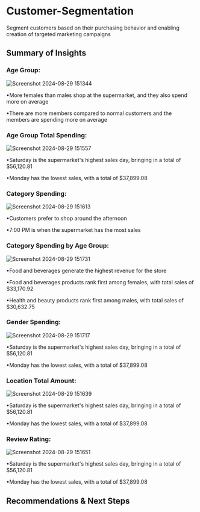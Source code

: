 # Customer-Segmentation
Segment customers based on their purchasing behavior and enabling creation of targeted marketing campaigns
<h2>Summary of Insights</h2>

<h3>Age Group:</h3>

![Screenshot 2024-08-29 151344](https://github.com/user-attachments/assets/344522ed-3425-48eb-9802-770a499b111b)

<p>•More females than males shop at the supermarket, and they also spend more on average
   
  •There are more members compared to normal customers and the members are spending more on average</p>

<h3>Age Group Total Spending: </h3> 

![Screenshot 2024-08-29 151557](https://github.com/user-attachments/assets/213708cc-4e9c-4f7b-bbe0-52a95854ff7e)

<p>•Saturday is the supermarket's highest sales day, bringing in a total of $56,120.81 
   
  •Monday has the lowest sales, with a total of $37,899.08 </p>

<h3>Category Spending:</h3>

![Screenshot 2024-08-29 151613](https://github.com/user-attachments/assets/b11d109d-325e-419e-afdc-c28d3ac13b58)
<p>•Customers prefer to shop around the afternoon
   
  •7:00 PM is when the supermarket has the most sales</p>

<h3>Category Spending by Age Group:</h3>

![Screenshot 2024-08-29 151731](https://github.com/user-attachments/assets/9e4430a1-8819-46f6-b921-7a6918ba6d84)
<p>•Food and beverages generate the highest revenue for the store
 
  •Food and beverages products rank first among females, with total sales of $33,170.92
  
  •Health and beauty products rank first among males, with total sales of $30,632.75</p> 

<h3>Gender Spending: </h3> 

![Screenshot 2024-08-29 151717](https://github.com/user-attachments/assets/3aa87421-a66e-427c-b6d0-aa66bd43a70e)
<p>•Saturday is the supermarket's highest sales day, bringing in a total of $56,120.81 
   
  •Monday has the lowest sales, with a total of $37,899.08 </p>

<h3>Location Total Amount: </h3> 

![Screenshot 2024-08-29 151639](https://github.com/user-attachments/assets/7844b15b-891d-4714-ba3f-5ceaef86fb99)
<p>•Saturday is the supermarket's highest sales day, bringing in a total of $56,120.81 
   
  •Monday has the lowest sales, with a total of $37,899.08 </p>

<h3>Review Rating: </h3> 

![Screenshot 2024-08-29 151651](https://github.com/user-attachments/assets/4fd098c3-89e3-41cc-92a9-c35e033571dd)
<p>•Saturday is the supermarket's highest sales day, bringing in a total of $56,120.81 
   
  •Monday has the lowest sales, with a total of $37,899.08 </p>
  
<h2>Recommendations & Next Steps</h2>


